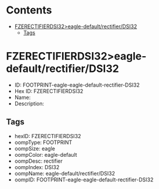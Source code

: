 



Contents
========

* [FZERECTIFIERDSI32>eagle-default/rectifier/DSI32](#fzerectifierdsi32eagle-defaultrectifierdsi32)
	* [Tags](#tags)

# FZERECTIFIERDSI32>eagle-default/rectifier/DSI32

- ID: FOOTPRINT-eagle-eagle-default-rectifier-DSI32
- Hex ID: FZERECTIFIERDSI32
- Name: 
- Description: 

## Tags

- hexID: FZERECTIFIERDSI32
- oompType: FOOTPRINT
- oompSize: eagle
- oompColor: eagle-default
- oompDesc: rectifier
- oompIndex: DSI32
- oompName: eagle-default/rectifier/DSI32
- oompID: FOOTPRINT-eagle-eagle-default-rectifier-DSI32
